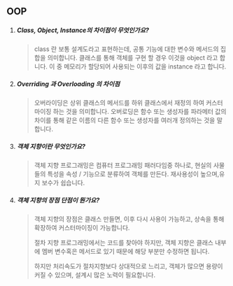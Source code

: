## OOP

1. ##### Class, Object, Instance의 차이점이 무엇인가요?

   > class 란 보통 설계도라고 표현하는데, 공통 기능에 대한 변수와 메서드의 집합을 의미합니다. 클래스를 통해 객체를 구현 할 경우 이것을 object 라고 합니다. 이 중 메모리가 할당되어 사용되는 이후의 값을 instance 라고 합니다.

2. ##### Overriding 과 Overloading 의 차이점

   > 오버라이딩은 상위 클래스의 메서드를 하위 클래스에서 재정의 하여 커스터마이징 하는 것을 의미합니다.
   > 오버로딩은 함수 또는 생성자를 파라메터 값의 차이를 통해 같은 이름의 다른 함수 또는 생성자를 여러개 정의하는 것을 말합니다.

3. ##### 객체 지향이란 무엇인가요?

   > 객체 지향 프로그래밍은 컴퓨터 프로그래밍 패러다임중 하나로, 현실의 사물들의 특성을 속성 / 기능으로 분류하여 객체를 만든다. 재사용성이 높으며,유지 보수가 쉽습니다. 

4. ##### 객체 지향의 장점 단점이 뭔가요?

   > 객체 지향의 장점은 클래스 만들면, 이후 다시 사용이 가능하고, 상속을 통해 확장하여 커스터마이징이 가능합니다. 
   >
   > 절차 지향 프로그래밍에서는 코드를 찾아야 하지만, 객체 지향은 클래스 내부에 멤버 변수혹은 메서드로 있기 때문에 해당 부분만 수정하면 됩니다.
   >
   > 하지만 처리속도가 절차지향보다 상대적으로 느리고, 객체가 많으면 용량이 커질 수 있으며, 설계시 많은 노력이 필요합니다.

